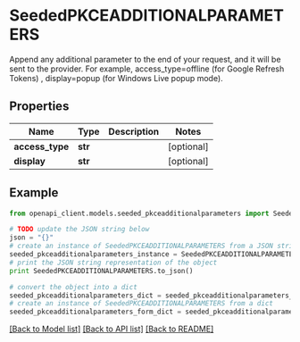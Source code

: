 # SeededPKCEADDITIONALPARAMETERS

Append any additional parameter to the end of your request, and it will be sent to the provider. For example, access_type=offline (for Google Refresh Tokens) , display=popup (for Windows Live popup mode).

## Properties
Name | Type | Description | Notes
------------ | ------------- | ------------- | -------------
**access_type** | **str** |  | [optional] 
**display** | **str** |  | [optional] 

## Example

```python
from openapi_client.models.seeded_pkceadditionalparameters import SeededPKCEADDITIONALPARAMETERS

# TODO update the JSON string below
json = "{}"
# create an instance of SeededPKCEADDITIONALPARAMETERS from a JSON string
seeded_pkceadditionalparameters_instance = SeededPKCEADDITIONALPARAMETERS.from_json(json)
# print the JSON string representation of the object
print SeededPKCEADDITIONALPARAMETERS.to_json()

# convert the object into a dict
seeded_pkceadditionalparameters_dict = seeded_pkceadditionalparameters_instance.to_dict()
# create an instance of SeededPKCEADDITIONALPARAMETERS from a dict
seeded_pkceadditionalparameters_form_dict = seeded_pkceadditionalparameters.from_dict(seeded_pkceadditionalparameters_dict)
```
[[Back to Model list]](../README.md#documentation-for-models) [[Back to API list]](../README.md#documentation-for-api-endpoints) [[Back to README]](../README.md)


